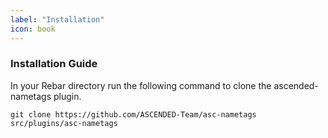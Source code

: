 ```yaml
---
label: "Installation"
icon: book
---
```


### Installation Guide

In your Rebar directory run the following command to clone the ascended-nametags plugin.

```shell
git clone https://github.com/ASCENDED-Team/asc-nametags src/plugins/asc-nametags
```
